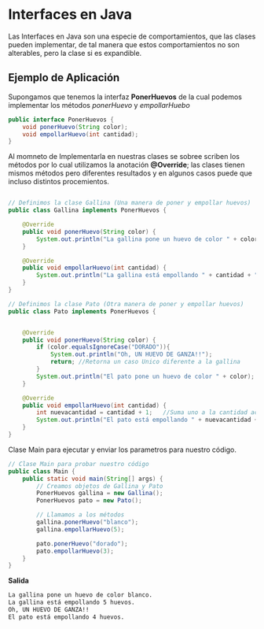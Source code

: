 # Interfaces en Java

Las Interfaces en Java son una especie de comportamientos, que
las clases pueden implementar, de tal manera que estos comportamientos
no son alterables, pero la clase si es expandible.

## Ejemplo de Aplicación
Supongamos que tenemos la interfaz **PonerHuevos** de la cual podemos
implementar los métodos _ponerHuevo_ y _empollarHuebo_

```java
public interface PonerHuevos {
    void ponerHuevo(String color);
    void empollarHuevo(int cantidad);
}
```

Al momneto de Implementarla en nuestras clases se sobree scriben los
métodos por lo cual utilizamos la anotación **@Override**; las clases tienen mismos
métodos pero diferentes resultados y en algunos casos puede que incluso distintos
procemientos.

```java

// Definimos la clase Gallina (Una manera de poner y empollar huevos)
public class Gallina implements PonerHuevos {

    @Override
    public void ponerHuevo(String color) {
        System.out.println("La gallina pone un huevo de color " + color);
    }

    @Override
    public void empollarHuevo(int cantidad) {
        System.out.println("La gallina está empollando " + cantidad + " huevos.");
    }
}

// Definimos la clase Pato (Otra manera de poner y empollar huevos)
public class Pato implements PonerHuevos {


    @Override
    public void ponerHuevo(String color) {
        if (color.equalsIgnoreCase("DORADO")){
            System.out.println("Oh, UN HUEVO DE GANZA!!");
            return; //Retorna un caso Unico diferente a la gallina
        }
        System.out.println("El pato pone un huevo de color " + color);
    }

    @Override
    public void empollarHuevo(int cantidad) {
        int nuevacantidad = cantidad + 1;   //Suma uno a la cantidad actual a diferencia de la gallina
        System.out.println("El pato está empollando " + nuevacantidad + " huevos.");
    }
}
```

Clase Main para ejecutar y enviar los parametros para nuestro código.
```java
// Clase Main para probar nuestro código
public class Main {
    public static void main(String[] args) {
        // Creamos objetos de Gallina y Pato
        PonerHuevos gallina = new Gallina();
        PonerHuevos pato = new Pato();

        // Llamamos a los métodos
        gallina.ponerHuevo("blanco");
        gallina.empollarHuevo(5);

        pato.ponerHuevo("dorado");
        pato.empollarHuevo(3);
    }
}
```

**Salida**
```sh
La gallina pone un huevo de color blanco.
La gallina está empollando 5 huevos.
Oh, UN HUEVO DE GANZA!!
El pato está empollando 4 huevos.
```
